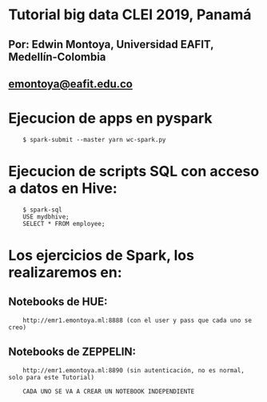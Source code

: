 # Tutorial big data CLEI 2019, Panamá
## Por: Edwin Montoya, Universidad EAFIT, Medellín-Colombia
## emontoya@eafit.edu.co


# Ejecucion de apps en pyspark

        $ spark-submit --master yarn wc-spark.py

# Ejecucion de scripts SQL con acceso a datos en Hive:

        $ spark-sql
        USE mydbhive;
        SELECT * FROM employee;

# Los ejercicios de Spark, los realizaremos en:

## Notebooks de HUE:

        http://emr1.emontoya.ml:8888 (con el user y pass que cada uno se creo)

## Notebooks de ZEPPELIN:

        http://emr1.emontoya.ml:8890 (sin autenticación, no es normal, solo para este Tutorial)

        CADA UNO SE VA A CREAR UN NOTEBOOK INDEPENDIENTE

        



